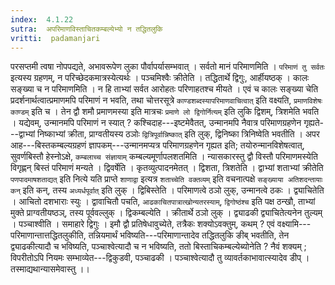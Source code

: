 ```yaml
---
index:  4.1.22
sutra:  अपरिमाणविस्ताचितकम्बल्येभ्यो न तद्धितलुकि
vritti:  padamanjari
---
```


परसप्तमी त्वषा नोपपद्यते, अभावरूपेण लुका पौर्वापर्यासम्भवात् । सर्वतो मानं परिमाणमिति । `परिमाणं तु सर्वतः` इत्यस्य ग्रहणम्, न परिच्छेदकमात्रस्येत्यर्थः ।
पञ्चमिश्वैः क्रीतेति । तद्धितार्थे द्विगुः, आर्हीयष्ठक् ।
कालः सङ्ख्या च न परिमाणमिति । न हि ताभ्यां सर्वत आरोहतः परिणाहतश्च मीयते । एवं च कालः सङ्ख्या चेति प्रदर्शनार्थत्वात्प्रमाणमपि परिमाणं न भवति, तथा चोत्तरसूत्रे `काण्डशब्दस्यापरिमाणवाचित्वात्` इति वक्ष्यति, `प्रमाणविशेषः काण्डम्` इति च । तेन द्वौ शमौ प्रमाणमस्या इति मात्रचः `प्रमाणे लो द्विगोर्नित्यम्` इति लुकि द्विशम्, त्रिशमेति भवति । यद्येवम्, उन्मानमपि परिमाणं न स्यात् ? कश्चिदाह---इष्टमेवैतत्, उन्मानमपि नैवात्र परिमाणग्रहणेन गृह्यते---द्वाभ्यां निष्काभ्यां क्रीता, प्राग्वतीयस्य ठञोः `द्वित्रिपूर्वान्निष्कात्` इति लुक्, द्विनिष्का त्रिनिष्वेति भवतीति । अपर आह---बिस्तकम्बल्यग्रहणं ज्ञापकम्---उन्मानमप्यत्र परिमाणग्रहणेन गृह्यत इति; तयोरुन्मानविशेषत्वात्, सुवर्णबिस्तौ हेस्नोऽक्षे, `कम्बलाच्च संज्ञायाम्` कम्बल्यमूर्णापलशतमिति । न्यासकारस्तु द्वौ विस्तौ परिमाणमस्येति विगृह्णन् बिस्तं परिमाणं मन्यते । द्विवर्षेति । कृतव्युत्पादनमेतत् । द्विशता, त्रिशतेति । द्वाभ्यां शताभ्यां क्रीतेति `पणपादमाषशताद्यत्` इति नित्ये यति प्राप्ते `शाणाद्वा` इत्यत्र `शताच्चेति वक्तव्यम्` इति वचनात्पक्षे `सङ्ख्याया अतिशदन्तायाः कन्` इति कन्, तस्य `अध्यर्धपूर्वात्` इति लुक् ।
द्विबिस्तेति । परिमाणत्वे ठञो लुक्, उन्मानत्वे ठकः । द्व्याचितेति । आचितो दशभाराः स्युः । द्वावाचितौ पचति, `आढकाचितपात्रात्खोन्यतरस्याम्`, `द्विगोष्ठंश्च` इति पक्ष ठन्खौ, ताभ्यां मुक्ते प्राग्वतीयष्ठञ्, तस्य पूर्ववल्लुक् । द्विकम्बल्येति । क्रीतार्थे ठञो लुक् । द्व्याढकी द्व्याचितेत्यनेन तुल्यम् ।
पञ्चाश्वीति । समाहारे द्विगुः । इमौ द्वौ प्रतिषेधावुच्येते, तत्रैकः शक्योऽवक्तुम्, कथम् ? एवं वक्ष्यामि---परिमाणान्तात्तद्धितलुकीति, तन्नियमार्थं भविष्यति---परिमाणान्तादेव तद्धितलुकि ङीब् भवतीति, तेन द्व्याढकीत्यादौ च भविष्यति, पञ्चाश्वेत्यादौ च न भविष्यति, ततो बिस्ताचिकम्बल्येब्योनेति ? नैवं शक्यम् ; विपरीतोऽपि नियमः सम्भाव्येत---द्विकुडवी, पञ्चाढकी । पञ्चाश्वेत्यादौ तु व्यावर्तकाभावात्स्यादेव डीप् । तस्माद्यथान्यासमेवास्तु ।।
